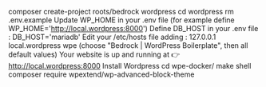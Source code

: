 composer create-project roots/bedrock wordpress
cd wordpress
rm .env.example
Update WP_HOME in your .env file (for example define WP_HOME='http://local.wordpress:8000')
Define DB_HOST in your .env file : DB_HOST='mariadb'
Edit your /etc/hosts file adding : 127.0.0.1 local.wordpress
wpe (choose "Bedrock | WordPress Boilerplate", then all default values)
Your website is up and running at 👉 http://local.wordpress:8000
Install Wordpress
cd wpe-docker/
make shell
composer require wpextend/wp-advanced-block-theme